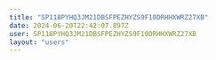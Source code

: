 ```yaml
---
title: "SP118PYHQ3JM21DBSFPEZHYZS9F10DRHHXWRZ27XB"
date: 2024-06-20T22:42:07.897Z
user: SP118PYHQ3JM21DBSFPEZHYZS9F10DRHHXWRZ27XB
layout: "users"
---
```

    